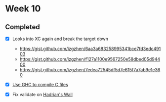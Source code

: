 # Week 10

## Completed

- [x] Looks into XC again and break the target down
	+ https://gist.github.com/izgzhen/6aa3a683258995341bce7fd3edc49103
	+ https://gist.github.com/izgzhen/f127a1100e9567250e58dbed05d94400
	+ https://gist.github.com/izgzhen/7edea72545df5d7e615f7a7ab9e1e360
- [x] [Use GHC to compile C files](https://github.com/snowleopard/hadrian/pull/380)
- [x] Fix validate on [Hadrian's Wall](http://hadrian-status-dev.zhenzhang.me)

